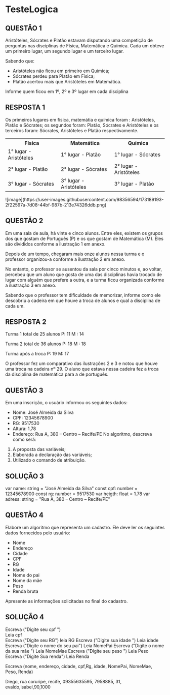 # TesteLogica

## QUESTÃO 1
Aristóteles, Sócrates e Platão estavam disputando uma competição de perguntas nas disciplinas de Física, Matemática e Química. Cada um obteve um primeiro lugar, um segundo lugar e um terceiro lugar.

Sabendo que: 
- Aristóteles não ficou em primeiro em Química; 
- Sócrates perdeu para Platão em Física; 
- Platão acertou mais que Aristóteles em Matemática.

Informe quem ficou em 1º, 2º e 3º lugar em cada disciplina

## RESPOSTA 1
Os primeiros lugares em fisica, matemátia e química foram : Aristóteles, Platão e Sócrates; os segundos foram: Platão, Sócrates e Aristóteles e os terceiros foram: Sócrates, Aristóteles e Platão respectivamente.
<table>
 <tr>
  <th>Física </th>
  <th>Matemática</th>
  <th>Química </th>
 </tr>
<tr>
 <td>1° lugar - Aristóteles </td>
 <td>1° lugar - Platão </td>
 <td>1° lugar - Sócrates </td>
</tr>
 <tr>
  <td>2° lugar - Platão</td>
  <td>2° lugar - Sócrates</td>
  <td>2° lugar - Aristóteles</td>
 </tr>
 <tr>
  <td>3° lugar - Sócrates</td>
  <td>3° lugar - Aristóteles</td>
  <td>3° lugar - Platão </td>
 </tr>
</table>
![image](https://user-images.githubusercontent.com/98356594/173189193-2f22597a-7d08-44bf-987b-213e74326ddb.png)

## QUESTÃO 2
Em uma sala de aula, há vinte e cinco alunos.
Entre eles, existem os grupos dos que gostam de Português (P) e os que gostam de Matemática (M).
Eles são divididos conforme a ilustração 1 em anexo.

Depois de um tempo, chegaram mais onze alunos nessa turma e o professor organizou-a conforme a ilustração 2 em anexo.

No entanto, o professor se ausentou da sala por cinco minutos e, ao voltar, percebeu que um aluno que gosta de uma das disciplinas havia trocado de lugar com alguém que prefere a outra, e a turma ficou organizada conforme a ilustração 3 em anexo.

Sabendo que o professor tem dificuldade de memorizar, informe como ele descobriu a cadeira em que houve a troca de alunos e qual a disciplina de cada um. 

## RESPOSTA 2
Turma 1 total de 25 alunos
P: 11
M : 14

Turma 2 total de 36 alunos
P: 18
M : 18

Turma após a troca 
P: 19
M: 17

O professor fez um comparativo das ilustrações 2 e 3 e notou que houve uma troca na cadeira nº 29. O aluno que estava nessa cadeira fez a troca da disciplina de matemática para a de português. 

## QUESTÃO 3

Em uma inscrição, o usuário informou os seguintes dados:
- Nome: José Almeida da Silva
- CPF: 12345678900
- RG: 9517530
- Altura: 1,78
- Endereço: Rua A, 380 – Centro – Recife/PE
No algoritmo, descreva como será:
1. A proposta das variáveis;
2. Elaborada a declaração das variáveis;
3. Utilizado o comando de atribuição.

## SOLUÇÃO 3 
var name: string = "José Almeida da Silva"
const cpf: number = 12345678900
const rg: number = 9517530
var heigth: float = 1.78
var adress: string = "Rua A, 380 – Centro – Recife/PE" 

## QUESTÃO 4
Elabore um algoritmo que representa um cadastro. Ele deve ler os seguintes dados fornecidos pelo usuário:

- Nome
- Endereço
- Cidade
- CPF
- RG
- Idade
- Nome do pai
- Nome da mãe
- Peso
- Renda bruta

Apresente as informações solicitadas no final do cadastro.
## SOLUÇÃO 4
Escreva ("Digite seu cpf ")<br>
Leia cpf<br>
Escreva ("Digite seu RG")
leia RG
Escreva ("Digite sua idade ")
Leia idade
Escreva ("Digite o nome do seu pai")
Leia NomePai
Escreva ("Digite o nome da sua mãe ")
Leia NomeMae
Escreva ("Digite seu peso ")
Leia Peso
Escreva ("Digite Sua renda")
Leia Renda

Escreva (nome, endereço, cidade, cpf,Rg, idade, NomePai,
NomeMae, Peso, Renda)

Diego, rua coruripe, recife, 09355635595, 7958885, 31,
evaldo,isabel,90,1000

